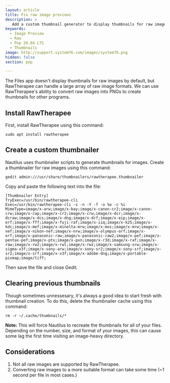 ```yaml
---
layout: article
title: Fix raw image previews
description: >
   Add a custom thumbnail generator to display thumbnails for raw image in Files.
keywords:
  - Image Preview
  - Raw
  - Pop 20.04 LTS
  - Thumbnails
image: http://support.system76.com/images/system76.png
hidden: false
section: pop

---
```


The Files app doesn't display thumbnails for raw images by default, but RawTherapee can handle a large array of raw image formats. We can use RawTherapee's ability to convert raw images into PNGs to create thumbnails for other programs.

## Install RawTherapee

First, install RawTherapee using this command:

```
sudo apt install rawtherapee
```

## Create a custom thumbnailer

Nautilus uses thumbnailer scripts to generate thumbnails for images. Create a thumbnailer for raw images using this command:

```
gedit admin:///usr/share/thumbnailers/rawtherapee.thumbnailer
```

Copy and paste the following text into the file:

```
[Thumbnailer Entry]
TryExec=/usr/bin/rawtherapee-cli
Exec=/usr/bin/rawtherapee-cli -s -n -Y -f -o %o -c %i 
MimeType=image/x-arw;image/x-bay;image/x-canon-cr2;image/x-canon-crw;image/x-cap;image/x-cr2;image/x-crw;image/x-dcr;image/x-dcraw;image/x-dcs;image/x-dng;image/x-drf;image/x-eip;image/x-erf;image/x-fff;image/x-fuji-raf;image/x-iiq;image/x-k25;image/x-kdc;image/x-mef;image/x-minolta-mrw;image/x-mos;image/x-mrw;image/x-nef;image/x-nikon-nef;image/x-nrw;image/x-olympus-orf;image/x-orf;image/x-panasonic-raw;image/x-panasonic-raw2;image/x-pef;image/x-pentax-pef;image/x-ptx;image/x-pxn;image/x-r3d;image/x-raf;image/x-raw;image/x-rw2;image/x-rwl;image/x-rwz;image/x-samsung-srw;image/x-sigma-x3f;image/x-sony-arw;image/x-sony-sr2;image/x-sony-srf;image/x-sr2;image/x-srf;image/x-x3f;image/x-adobe-dng;image/x-portable-pixmap;image/tiff;
```

Then save the file and close Gedit.

## Clearing previous thumbnails

Though sometimes unnessesary, it's always a good idea to start fresh with thumbnail creation. To do this, delete the thumbnailer cache using this command:

```
rm -r ~/.cache/thumbnails/*
```

**Note:** This will force Nautilus to recreate the thumbnails for all of your files. Depending on the number, size, and format of your images, this can cause some lag the first time visiting an image-heavy directory. 

## Considerations

1. Not all raw images are supported by RawTherapee.
2. Converting raw images to a more suitable format can take some time (~1 second per file in most cases.)
